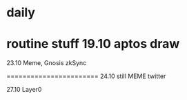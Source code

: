 # daily
routine stuff
19.10
aptos draw
========================
23.10
Meme, Gnosis zkSync

=======================
24.10 still MEME
twitter

27.10 Layer0
